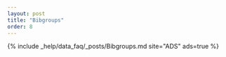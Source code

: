 ```yaml
---
layout: post
title: "Bibgroups"
order: 8
---
```


{% include _help/data_faq/_posts/Bibgroups.md site="ADS" ads=true %}


